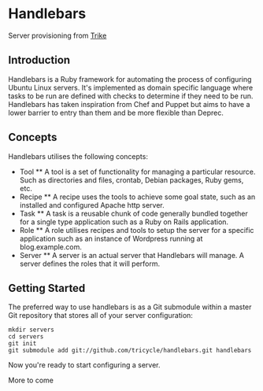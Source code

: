 Handlebars
==========

Server provisioning from [Trike](http://tricycledevelopments.com/)

Introduction
------------

Handlebars is a Ruby framework for automating the process of configuring Ubuntu Linux servers. It's implemented as domain specific language where tasks to be run are defined with checks to determine if they need to be run. Handlebars has taken inspiration from Chef and Puppet but aims to have a lower barrier to entry than them and be more flexible than Deprec.

Concepts
--------

Handlebars utilises the following concepts:

* Tool
** A tool is a set of functionality for managing a particular resource. Such as directories and files, crontab, Debian packages, Ruby gems, etc.
* Recipe
** A recipe uses the tools to achieve some goal state, such as an installed and configured Apache http server.
* Task
** A task is a reusable chunk of code generally bundled together for a single type application such as a Ruby on Rails application.
* Role
** A role utilises recipes and tools to setup the server for a specific application such as an instance of Wordpress running at blog.example.com.
* Server
** A server is an actual server that Handlebars will manage. A server defines the roles that it will perform.

Getting Started
---------------

The preferred way to use handlebars is as a Git submodule within a master Git repository that stores all of your server configuration:

    mkdir servers
    cd servers
    git init
    git submodule add git://github.com/tricycle/handlebars.git handlebars

Now you're ready to start configuring a server.

More to come
